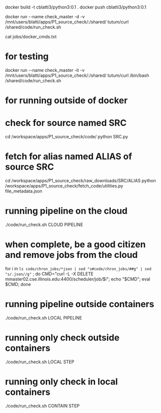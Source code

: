 docker build -t cblatti3/python3:0.1 .
docker push cblatti3/python3:0.1

docker run --name check_master -d -v /mnt/users/blatti/apps/P1_source_check/:/shared/ tutum/curl /shared/code/run_check.sh 

cat jobs/docker_cmds.txt

# for testing
docker run --name check_master -it -v /mnt/users/blatti/apps/P1_source_check/:/shared/ tutum/curl /bin/bash 
/shared/code/run_check.sh 


# for running outside of docker
# check for source named SRC
cd /workspace/apps/P1_source_check/code/
python SRC.py

# fetch for alias named ALIAS of source SRC
cd /workspace/apps/P1_source_check/raw_downloads/SRC/ALIAS
python /workspace/apps/P1_source_check/fetch_code/utilities.py file_metadata.json


# running pipeline on the cloud 
./code/run_check.sh CLOUD PIPELINE
# when complete, be a good citizen and remove jobs from the cloud
for i in `ls code/chron_jobs/*json | sed "s#code/chron_jobs/##g" | sed "s/.json//g"` ; do CMD="curl -L -X DELETE mmaster02.cse.illinois.edu:4400/scheduler/job/$i"; echo "$CMD"; eval $CMD; done                
# running pipeline outside containers
./code/run_check.sh LOCAL PIPELINE

# running only check outside containers
./code/run_check.sh LOCAL STEP

# running only check in local containers
./code/run_check.sh CONTAIN STEP

